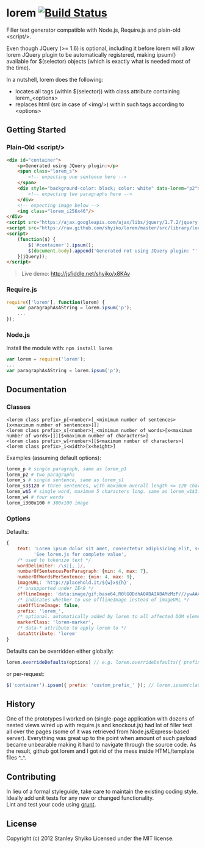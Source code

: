 # lorem <a href="http://travis-ci.org/shyiko/lorem"><img src="https://secure.travis-ci.org/shyiko/lorem.png" alt="Build Status" style="max-width:100%;"></a>

Filler text generator compatible with Node.js, Require.js and plain-old &lt;script/&gt;.<br/>

Even though JQuery (>= 1.6) is optional, including it before lorem will allow lorem JQuery plugin to be automatically registered,
making ipsum() available for $(selector) objects (which is exactly what is needed most of the time).

In a nutshell, lorem does the following:
- locates all tags (within $(selector)) with class attribute containing lorem_&lt;options&gt;
- replaces html (src in case of &lt;img/&gt;) within such tags according to &lt;options&gt;

## Getting Started

### Plain-Old &lt;script/&gt;

```html
<div id="container">
    <p>Generated using JQuery plugin:</p>
    <span class="lorem_s">
        <!-- expecting one sentence here -->
    </span>
    <div style="background-color: black; color: white" data-lorem="p2">
        <!-- expecting two paragraphs here -->
    </div>
    <!-- expecting image below -->
    <img class="lorem_i256x46"/>
</div>
<script src="https://ajax.googleapis.com/ajax/libs/jquery/1.7.2/jquery.min.js"></script>
<script src="https://raw.github.com/shyiko/lorem/master/src/library/lorem.js"></script>
<script>
    (function($) {
        $('#container').ipsum();
        $(document.body).append('Generated not using JQuery plugin: "' + lorem.ipsum('w') + '"');
    }(jQuery));
</script>
```

> Live demo: http://jsfiddle.net/shyiko/x8KAv

### Require.js

```js
require(['lorem'], function(lorem) {
    var paragraphAsAString = lorem.ipsum('p');
    ...
});
```    

### Node.js
Install the module with: `npm install lorem`

```js
var lorem = require('lorem');
...
var paragraphAsAString = lorem.ipsum('p');
```    

## Documentation

### Classes

    <lorem class prefix>_p[<number>[_<minimum number of sentences>[x<maximum number of sentences>]]]
    <lorem class prefix>_s[<number>[_<minimum number of words>[x<maximum number of words>]]][$<maximum number of characters>]
    <lorem class prefix>_w[<number>][$<maximum number of characters>]
    <lorem class prefix>_i<width>[x<height>]

Examples (assuming default options):

```sh
lorem_p # single paragraph, same as lorem_p1
lorem_p2 # two paragraphs
lorem_s # single sentence, same as lorem_s1
lorem_s3$120 # three sentences, with maximum overall length <= 120 characters
lorem_w$5 # single word, maximum 5 characters long. same as lorem_w1$3.
lorem_w4 # four words
lorem_i300x100 # 300x100 image
```

### Options

Defaults:

```js
{
    text: 'Lorem ipsum dolor sit amet, consectetur adipisicing elit, sed do eiusmod <TRUNCATED>' +
          'See lorem.js for complete value',
    /* used to tokenize text */          
    wordDelimiter: /\s|[,.]/, 
    numberOfSentencesPerParagraph: {min: 4, max: 7},
    numberOfWordsPerSentence: {min: 4, max: 9},
    imageURL: 'http://placehold.it/${w}x${h}',
    /* unsupported under IE<8 */
    offlineImage: 'data:image/gif;base64,R0lGODdhAQABAIABAMzMzP///ywAAAAAAQABAAACAkQBADs=', 
    /* indicates whether to use offlineImage instead of imageURL */
    useOfflineImage: false, 
    prefix: 'lorem_',
    /* optional. automatically added by lorem to all affected DOM elements */
    markerClass: 'lorem-marker',
    /* data-* attribute to apply lorem to */
    dataAttribute: 'lorem'
}
```
    
Defaults can be overridden either globally:
```js    
lorem.overrideDefaults(options) // e.g. lorem.overrideDefaults({ prefix: 'custom_prefix_' })
```
or per-request:
```js
$('container').ipsum({ prefix: 'custom_prefix_' }); // lorem.ipsum(className, options) works as well
```

## History

One of the prototypes I worked on (single-page application with dozens of nested views wired up with require.js and
knockout.js) had lot of filler text all over the pages (some of it was retrieved from Node.js/Express-based server).
Everything was great up to the point when amount of such payload became unbearable making it hard to navigate through
the source code. As the result, github got lorem and I got rid of the mess inside HTML/template files ^_^.

## Contributing
In lieu of a formal styleguide, take care to maintain the existing coding style.<br/>
Ideally add unit tests for any new or changed functionality.<br/>
Lint and test your code using [grunt](https://github.com/cowboy/grunt).

## License
Copyright (c) 2012 Stanley Shyiko
Licensed under the MIT license.
